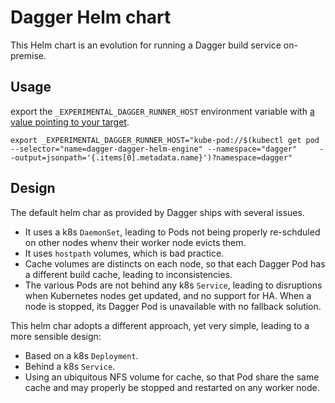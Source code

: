 Dagger Helm chart
=================

This Helm chart is an evolution for running a Dagger build service on-premise.


Usage
-----

export the `_EXPERIMENTAL_DAGGER_RUNNER_HOST` environment variable with
[a value pointing to your target][conn_intrfc].

[conn_intrfc]: https://docs.dagger.io/manuals/administrator/custom-runner/#connection-interface

```shell
export _EXPERIMENTAL_DAGGER_RUNNER_HOST="kube-pod://$(kubectl get pod     --selector="name=dagger-dagger-helm-engine" --namespace="dagger"     --output=jsonpath='{.items[0].metadata.name}')?namespace=dagger"
```


Design
------

The default helm char as provided by Dagger ships with several issues.

- It uses a k8s `DaemonSet`, leading to Pods not being properly re-schduled on
  other nodes whenv their worker node evicts them.
- It uses `hostpath` volumes, which is bad practice.
- Cache volumes are distincts on each node, so that each Dagger Pod has a
  different build cache, leading to inconsistencies.
- The various Pods are not behind any k8s `Service`, leading to disruptions
  when Kubernetes nodes get updated, and no support for HA. When a node is
  stopped, its Dagger Pod is unavailable with no fallback solution.

This helm char adopts a different approach, yet very simple, leading to a more
sensible design:

- Based on a k8s `Deployment`.
- Behind a k8s `Service`.
- Using an ubiquitous NFS volume for cache, so that Pod share the same cache
  and may properly be stopped and restarted on any worker node.
